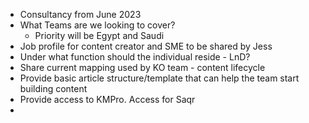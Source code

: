 

- Consultancy from June 2023
- What Teams are we looking to cover?
  - Priority will be Egypt and Saudi
- Job profile for content creator and SME to be shared by Jess
- Under what function should the individual reside - LnD?
- Share current mapping used by KO team - content lifecycle
- Provide basic article structure/template that can help the team start building content
- Provide access to KMPro. Access for Saqr
- 